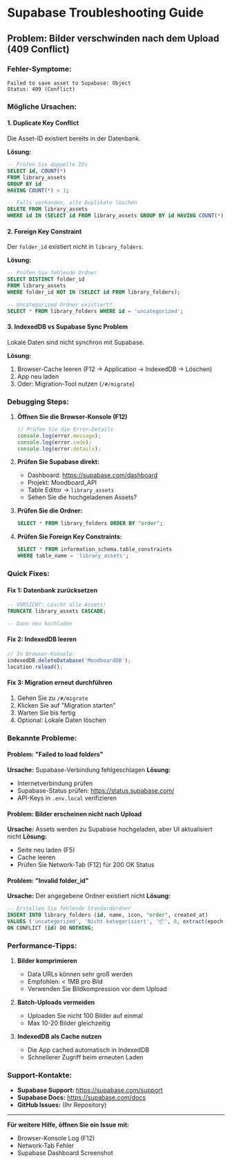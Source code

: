 # Supabase Troubleshooting Guide

## Problem: Bilder verschwinden nach dem Upload (409 Conflict)

### Fehler-Symptome:
```
Failed to save asset to Supabase: Object
Status: 409 (Conflict)
```

### Mögliche Ursachen:

#### 1. **Duplicate Key Conflict**
Die Asset-ID existiert bereits in der Datenbank.

**Lösung:**
```sql
-- Prüfen Sie doppelte IDs
SELECT id, COUNT(*) 
FROM library_assets 
GROUP BY id 
HAVING COUNT(*) > 1;

-- Falls vorhanden, alte Duplikate löschen
DELETE FROM library_assets 
WHERE id IN (SELECT id FROM library_assets GROUP BY id HAVING COUNT(*) > 1);
```

#### 2. **Foreign Key Constraint**
Der `folder_id` existiert nicht in `library_folders`.

**Lösung:**
```sql
-- Prüfen Sie fehlende Ordner
SELECT DISTINCT folder_id 
FROM library_assets 
WHERE folder_id NOT IN (SELECT id FROM library_folders);

-- Uncategorized Ordner existiert?
SELECT * FROM library_folders WHERE id = 'uncategorized';
```

#### 3. **IndexedDB vs Supabase Sync Problem**
Lokale Daten sind nicht synchron mit Supabase.

**Lösung:**
1. Browser-Cache leeren (F12 → Application → IndexedDB → Löschen)
2. App neu laden
3. Oder: Migration-Tool nutzen (`/#/migrate`)

### Debugging Steps:

1. **Öffnen Sie die Browser-Konsole (F12)**
   ```javascript
   // Prüfen Sie die Error-Details
   console.log(error.message);
   console.log(error.code);
   console.log(error.details);
   ```

2. **Prüfen Sie Supabase direkt:**
   - Dashboard: https://supabase.com/dashboard
   - Projekt: Moodboard_API
   - Table Editor → `library_assets`
   - Sehen Sie die hochgeladenen Assets?

3. **Prüfen Sie die Ordner:**
   ```sql
   SELECT * FROM library_folders ORDER BY "order";
   ```

4. **Prüfen Sie Foreign Key Constraints:**
   ```sql
   SELECT * FROM information_schema.table_constraints 
   WHERE table_name = 'library_assets';
   ```

### Quick Fixes:

#### Fix 1: Datenbank zurücksetzen
```sql
-- VORSICHT: Löscht alle Assets!
TRUNCATE library_assets CASCADE;

-- Dann neu hochladen
```

#### Fix 2: IndexedDB leeren
```javascript
// In Browser-Konsole:
indexedDB.deleteDatabase('MoodboardDB');
location.reload();
```

#### Fix 3: Migration erneut durchführen
1. Gehen Sie zu `/#/migrate`
2. Klicken Sie auf "Migration starten"
3. Warten Sie bis fertig
4. Optional: Lokale Daten löschen

### Bekannte Probleme:

#### Problem: "Failed to load folders"
**Ursache:** Supabase-Verbindung fehlgeschlagen
**Lösung:** 
- Internetverbindung prüfen
- Supabase-Status prüfen: https://status.supabase.com/
- API-Keys in `.env.local` verifizieren

#### Problem: Bilder erscheinen nicht nach Upload
**Ursache:** Assets werden zu Supabase hochgeladen, aber UI aktualisiert nicht
**Lösung:**
- Seite neu laden (F5)
- Cache leeren
- Prüfen Sie Network-Tab (F12) für 200 OK Status

#### Problem: "Invalid folder_id"
**Ursache:** Der angegebene Ordner existiert nicht
**Lösung:**
```sql
-- Erstellen Sie fehlende Standardordner
INSERT INTO library_folders (id, name, icon, "order", created_at)
VALUES ('uncategorized', 'Nicht kategorisiert', '📦', 0, extract(epoch from now()) * 1000)
ON CONFLICT (id) DO NOTHING;
```

### Performance-Tipps:

1. **Bilder komprimieren**
   - Data URLs können sehr groß werden
   - Empfohlen: < 1MB pro Bild
   - Verwenden Sie Bildkompression vor dem Upload

2. **Batch-Uploads vermeiden**
   - Uploaden Sie nicht 100 Bilder auf einmal
   - Max 10-20 Bilder gleichzeitig

3. **IndexedDB als Cache nutzen**
   - Die App cached automatisch in IndexedDB
   - Schnellerer Zugriff beim erneuten Laden

### Support-Kontakte:

- **Supabase Support:** https://supabase.com/support
- **Supabase Docs:** https://supabase.com/docs
- **GitHub Issues:** (Ihr Repository)

---

**Für weitere Hilfe, öffnen Sie ein Issue mit:**
- Browser-Konsole Log (F12)
- Network-Tab Fehler
- Supabase Dashboard Screenshot

